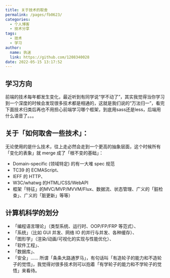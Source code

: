 ```yaml
---
title: 关于技术的取舍
permalink: /pages/fb0623/
categories: 
  - 个人博客
  - 技术分享
tags: 
  - 技术
  - 学习
author: 
  name: 执迷
  link: https://github.com/1208340028
date: 2022-05-15 13:17:52
---
```

## 学习方向
前端的技术每年都发生变化，最近听到有同学说“学不动了”，其实我觉得当你学习到一个深度的时候会发现很多技术都是相通的，这就是我们说的“万法归一”，看完下面技术归类后再也不用担心前端学习哪个框架，到底用sass还是less，后端用什么语音了。。。
## 关于「如何取舍一些技术」：
无论使用的是什么技术，往上走必然会走到一个更高的抽象层面，这个时候所有「变化的表象」就 merge 成了「根不变的基础」：

- Domain-specific (领域特定) 的有一大堆 spec 规范
- TC39 的 ECMAScript、
- IEFF 的 HTTP、
- W3C/whatwg 的HTML/CSS/WebAPI
- 框架「特征」的MVC/MVP/MVVM/Flux、数据流、状态管理、广义的「脏检查」、广义的「脏更新」等等）
## 计算机科学的划分
- 「编程语言理论」（类型系统、运行时、OOP/FP/FRP 等范式）、
- 「系统」（比如 GUI 并发、网络 IO 的并行与并发、各种缓存）、
- 「图形学」（渲染/动画/可视化的实现与性能优化）、
- 「软件工程」、
- 「数据库」、
- 「安全」…… 所谓「条条大路通罗马」，有句话叫「有造轮子的能力和不造轮子的觉悟」，我觉得对很多技术则可以抱着「有学轮子的能力和不学轮子的觉悟」来看待。